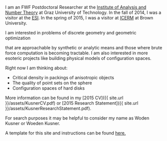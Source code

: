 I am an FWF Postdoctoral Researcher at the [Institute of Analysis and Number Theory][ANT] at Graz University of Technology.
In the fall of 2014, I was a visitor at the [ESI][ESI]. In the spring of 2015, I was a visitor at [ICERM][ICERM] at Brown University.  



<!---Because of this, consider the site to be under construction.  Briefly, -->I am interested in problems of discrete geometry and geometric optimization
that are approachable by synthetic or analytic means and those where brute force computation is becoming tractable.
I am also interested in more esoteric projects like building physical models of configuration spaces.

Right now I am thinking about:

- Critical density in packings of anisotropic objects
- The quality of point sets on the sphere
- Configuration spaces of hard disks

<!---For more detail, you will need to go somewhere else, as this site (as of 2014) is here to test a template.  Otherwise, you would be able to check below for a 
for a short overview, or even find a link to a more recent copy my [CV]({{ site.url }}/assets/KusnerCV.pdf). For more info, search elsewhere. Google is pretty good at finding me these days.-->

More information can be found in my [2015 CV]({{ site.url }}/assets/KusnerCV.pdf) or [2015 Research Statement]({{ site.url }}/assets/KusnerResearchStatement.pdf).

For search purposes it may be helpful to consider my name as Woden Kusner or Woeden Kusner.

A template for this site and instructions can be found [here.][louis]  

[ANT]: http://finanz.math.tugraz.at/
[ESI]: http://www.esi.ac.at/
[ICERM]: http://icerm.brown.edu/
[louis]: http://theran.lt/2014/11/12/about-this-site.html
 